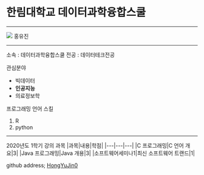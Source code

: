 # 한림대학교 데이터과학융합스쿨
---
<img src=kdh.img hight=150 widht=150>
홍유진

---

소속 : 데이터과학융합스쿨
전공 : 데이터테크전공

관심분야
* 빅데이터
* **인공지능**
* 의료정보학

프로그래밍 언어 스킬
1. R
2. python

---------------

2020년도 1학기 강의 과목
|과목|내용|학점|
|---|---|---|
|C 프로그래밍|C 언어 개요|3|
|Java 프로그래밍|Java 개용|3|
|소프트웨어세미나1|최신 소프트웨어 트랜드|1|


github address; [HongYuJin0][github]

[github]:http://github.com/HongYUjin0

